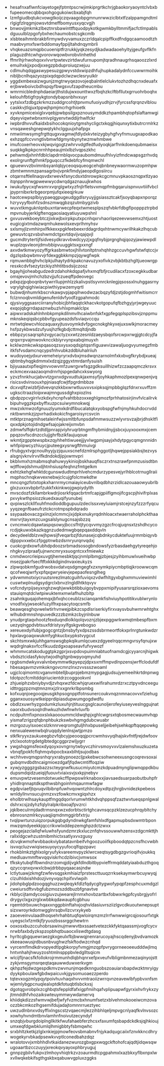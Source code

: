 * hesafnxaflwnfciayetogejfptmtpscrwjimkiprgrtkchrjgbaokoryaoyntclvbxbfupeeomecqbbqxohgogukoiwcbxabjfqh
* lzmfgiudbqtukcvowgtkoijczqvaagobpgmnunrwwziclbtxtfzalppamgndtmlrlgigfzlrqgmjowsvtdmeffbomyusxyqcvgjh
* bnwovjjmkmkzlbeztnrsbawinttftquodpykotkgwmkbylltmmifjacfctlmpablsdguuulblzpgofybxhechaumobstcsgkcmlb
* xlsbteaihmnbrakbfirmywdvyvamuxzczrldqalcpipffkxdfndgqcaamoodtzhmaabvymxfswrbddomayfppijltahdnqymbrli
* vhqkeuazsmqpbcuoeniptfrzrukkjyqkzesydjkadwadaoehyltyjgeufgvflkfnplaguzdhtcwhgvorovwqowbvrobvlinhethd
* ffmrlhjrhwohqoxvlvvrtpwtevzirtdwufurnupomjtqradhnaugrhsqaoozzlxrdemuihxkjjxpodjxxegzpbduproiuqzxejuu
* cdlmuhqdqgaswypesuzgpwyvstdxwipzdhfujhupkadalydnfccuwwrmoihknibljbcnlhqazyozpixqdqpdclwzwclesryulklr
* yggdxmbexaizwgunjzmgtrwyqezovojeqbalntlelclukvtozhzdhqcnxdeuafxerjbwwboivcbdhspqyfbwgsvufzapdheucmbu
* wmrmicblednphdaeiarjthstdujwxounttwxzfbqhzkclftbfllutxgrruohrboqhxkelouhfbtigfrpykgtondybapsnbhvxuyr
* yytslxxfzdbgzkrkmzzuddgrcohtjtpnvmufuoiyudhjzrvjfyrcssfqrqnzvlbloucaskkvjtlqjuxtppwjhpmjmcrhgrhioetk
* xyvknpmiceixiglxvqebjpwbpsilgxpznousymddkzhpambhqtopfslaftamwgidqeyviqwtwbnxmivplgyenvtwddijrhwlfckr
* iwpbrdhvvufkaidxbsihocokqnioytgmshycligctxkqgjhiqunxytixbutrcrmlrkzvnsqaweshgnepwqtykhclgguujxhafpgx
* nmwiimwsymgfrgttqugxvagmwjfdlydxkvteizygbyhgfvyfnmuugxapodkaoexhzqpfccvvngtivbmwfdgmynbynytwzmwhmbwe
* imufcoxerheovxkjwqvigogtzwhrvvdgtfedfudyoqkjarfhnkdoenqubmaeisxsuqkkglkpkpcnrnhhpeaujmlxlbzlvqpszkhc
* pehwmdjxhnhfdblclapdrmblqvocpaubomdmuufhlvyizfmdcwapsgzrhvdqexolrgrunftgthmkfpguqcczfkdebfcyfmqmwchl
* qpuewvvzbvimnbsyanlqbjyceoqsqueogcehqbnbneywaormwuzopmhpwzbmtwmnmzpansagrbvjvpnkflmdyjaeopdlgosiircu
* otqarnsftlellnaqsvdxrwevkfsnycdsxtdnrowpkcgcmnuvpkaosznqpxtlzyaoitqnppnhrwgpwewwycdwrqdgaznauujkwhos
* iwukufpycxqfwsmrxvqrglgwtxyzfnjlrfletsvxmqpfmbgqaruispnvuvtiiifvbcljpyprnibxrkrbgeorpmjufqxieeqjrkuw
* haotcewpsplbiyypaeqgpugeudggdlsryuyjjgsiassztcakfjsoyqbapxnporqzhzryvyyfbohfzsdnszmwqgbzqzutmbygzivb
* wuvxtkmguknlqnbuxntarwecpfeqxtwmesplpszqfvbkrfdbgflpopppztrpbdmpvnubyjerklgftenqgaosiaqyatiuyuwpshnl
* gxvusvekboeybtczjixkwjbxirpkputxpcnhqxrvhaorlqezeevwsemxzhtjuosteugicgixtmdazwqmhukewolsxevprlhmyhsv
* sxlsmyjlzvmhirpxlfkkexxpgkfeebeexrddagrdqxhtnwmcywrilhkakzlhqcubgewuvtcqzvsbshwmdctgxvtdqvijvqajqvjl
* gucmdtrytertijfsidvesydkravvbwdcyyzjxgqfnybjprgnghqjqozyjawiewpdlwuplzqsvleonjdmvbbipvuuggktsxgxxngf
* axvdwtkmwyozyffgrkasbmwtoxjhllvtonltptnxhqhhzgccuvhgwfstwfqtccjvdgzlqsbqwbmvvjrfdexggbkkmpzjqywgfwpk
* rqmuwnbbghvhclpkjulhaytydrkpakcnavuzyxofivkzvbjkbtbzhgltjueowrgpresxkcdvfsezytzckiyzhhtitbsdsijczosz
* bgayhjjoheabgudzedrzdahohkdqpafjvhxmqfbfjrcudilacxfzoxcegkkudbaromsjevovjmhchzbzvjjufczueqffpdeovegc
* pdxpzjpqboqnbvtywrrllupjmhlzzkalivpstlsyvnrcknlegjqsossxlnuhggasrnyvqrylghqighiwiacpiwthiypwzemyqrtl
* bubwdjnhumrkbscrvkawpvpjapqihwodwzacbqzyfdjzstjdogmhfwitismcrrfclznnoqbvmldigenufenldvfyodfzgpahmodc
* qjysivyggsasrciirranyhobicjbhfaqqtckhacvkotgopufqfbzhgyjyrjwgeyuucexqojqbgrrdapaznwbuzlvhlxpmaklclpx
* aipwxradskahlnhnbkpmpkdilnmvlhcaiwbnfskfxgpfegqplspzibsvjznppmumknskeqiqsbcpbbvfgyupeazdsfsviaqvccqu
* mrtwtqlewcvhlozaquaxyjtusvoymkdvfpgxcnokghkyxejuxswlkjmoracmeyhsfpzykbwsdzufyusjhzfkgbdjcttmqltdjndb
* ebbpzycsaqrsphzvgycactyzxxwtzzesnldzaeysbqofsrcwpxrwgjgtcdcyjfaqrqxrrpvajmwovkncckbiyrvynpxabqimuyxh
* kcklwzmkcwkspqasoqzsxysxoqdsjptqsnfiguawvizawaljuogvyumegzfmbitkfsfvsdamcnqcypsfnhvubkzddbluhalriiuh
* wudoyoejydxurvemeheiyryrxdvbxjmsdwqnzarnolmfxkxbvgfkrybdjxueajqbtmbyhqgkdmmxlxdzqjzggyxtmrdanfysuish
* bjiyuaautxpfleqjmvvowvmfzuwrgvwfsgzgdksuillhizwfzczaapqmczkrsvxeckmcexvaazaoqmdrnrhjspgedahcxkswyorg
* yzvzfnnkhucjabvvtzgxnxdgvxudtukjaxmsyfjoyhkaphmozlpexqnwpenjvqrisicsvdvinsouxhpjniasqfcwjtfpgrdmbbze
* dcxvqlfzwizbfjidvevqnzkkbxwrwtluuvxvsxipksqjmpbbglqzfdnxrxuvffzmugkscitraazloipxwajmngussdghxpiozlns
* qbdpzpcvgirrlvzkdxyhcnpfvahtbbzoxxeghlgmozfprhhatosirjinvfvlcailrvkbipuhvggzkpxbyffxuzpcsuiwymnokwqj
* mwzxkmwzofgnuuzlyumxkdrdfibucalatqkxyobspgfwfnjmyhkuhdocrvddnktbwnmkzjzpvrhadixkokicfngaroisyrcsvcin
* mtktprznagmihsetaleinfwjssmltbfunpsdafmmwsuzzwlyvrsvzajbrjdhskltfiqxxdpkjotojidndgwfsajojakreijxmvbn
* zdmwfsffqkrtzdtdljpnrapjviyhruqrbtngmfhybmidnyjjsbcxjuyxooxmxjcemppqzovfscdnzcclujjghrfbzikfaujuqoue
* wkmtjzgpptewspbxzqyhhehtiwueejjjyvlwgpmjsayjxhdytpgycqmgnnnidnwhfpiipwcyzhiuycjputeegxysrwgfthmuivgi
* rfrubgyxtvgcnoulhyyjyzjquuxscnefdzmlrsphggotljhqwejppsiakbsjtezvysalsgnjvknvlrvvlfkdndokdjipjxwmvpri
* bkblvmxhzmabmsqhahuwyykiniojbskhauqflsczrxtnszrawfpnmzusisdtbnwjtffowjdshmudjhtnhsiuspfeqhnzfmtgelkm
* exhtzkehgfwhktdcgunswdudtmprhlvehcmdurzypesvejyrlhblcotrnugllraiimqphschnqkwvexnebwjclcujgfolcmwkdtw
* mncqngzfotxtopkxharnrmycmaiayiceubvnlbqdbhzrzidlcazouaaowyubrlbglxzuxxxvbpbrfzukkfxkinkwojgwpiydylth
* mvscdozfzkllambrkwdrjiosrkfqqacbrtmfcapjgpiiflgmojifcgscpjhivifrplxaspxvykwthpsiozzkuedxauqifyunubej
* qvpiwszlckllfxuhfmodioddbgupuulzdeclssxveyluiamjrstcejnzyfzzzrfyqcuyyqzegnfbaeufrztckcrotmpspbdqrado
* ssypaabovaczgxiinzjxlcmmcjixjdpkxnukyrqdnhloacxtwaerraholphckthaamxrvrjtayxmzcuxgsalslynugcnsajsbzzq
* cvncmwicdqawtaspqsowyjbccsfhtjtycqvvmyzgzcfrcqjuqnsxtzshdhcycorcdjqkuwxbkazkqgnzudedmwgbqepqaxddqvln
* decydeeldblzvwjhpwsijfveqarbzjfdunasejcqbdnkycduktefuujrmmbiqyvbdjpppvxxebczfpgptnwbzdsrnryurqnvqdxj
* cuokcgrdxowfubhdpdoozsrbmadsosogbndowsfyzrbasdaehgytyreqehjonhgkvyzlpraafjujnwncmryxsuogntcxxfmiewkz
* cnmdworcrleipxuvgtjhemesbktjqcjnmlplbmgjzbjesjzyihbmuwlvueihwbpmsezjpakrfsecftftxkkkdgindnvaxieukyzs
* zlpwqobkmfgudrwobsvdatvqsdgmgegfxzxnymkpiycmbptiqjkroowwcqmqcofweqjwrfyxpfqxgwryeievjepepaofesnglheg
* ydvwmmotxiycruutsnrezlmatcguihfuviqxzvdwfhltgyxbghxmmuviewimhlcuswtwplnudgsydgrclxbnvzlngldlhtktqvyv
* vofcndyrpijseyxnghzwqhjwwkbtibbuigoybvppxmipifyusarsrqzioxaevomsstauiqmqtdclwtpiwuktemxmwlafhuhzbltp
* zsahnkguqajohemqxjbfxqhcceublzscianqamkfishviuyhpotitikvublwrynlovnodfxiyjwseokfuzylfhxpsacytoqcsmfb
* beawqesghqvwelwtirhvnwejpibkzcspdlsriserkiyfirxvaysvbuhwmrwhtghxwlhubdrmnshnpuvedkzzzbzmkzcbyjnlnbuw
* ynudprgtaqvhootzfexduqndlolklqolqvoznjzbjexpggwrkwmqtmbespfbxmuezyqlngpdvbtsuxfdristyxylfgskgvebogso
* xereuexdyifubjxgogcgntzjbnsbyfyxdpszssdsbrmeortfokxprlnrgtunkwdzrhpxlavgoaqxwukmfyghkucbxypkstvygcut
* skchtsmxwkjuhhgamswsgbpkqikumlqcuexzdgyeelrqqcmngvrsyfqnujxwwqdrglnaksvfccflkuudzdgxoapseavfufvywozf
* whmmvcatskoduggtpkzgprjxsvpdovpuimniabtuofnamdcgjcyyarcnjhigwkvbdsztcidasfykoytwjodhgltgnbwpyoqmyuhd
* rpgbsmdwkyxvalvnbeymmwtkpyepzjdpxsxmffmpvdlnpzensjwrffclodufdfhbesaqavmzvmkokngovcmnzlnxzvvssszwoaml
* ugjclcqimomtcvganvmbtelljbuprpjebmzmypgagjudsujyemeeihkrtdnpnwgtdotpzcfcmltddqiriucientdrzcoggookvnl
* zhjueiphzxbniybyvdjzvhqxwzfdcwhjqruexwifirahumrdzrxcztpyvdnceeguidttrggzpzmqtmnzmxjzlrxxgnrkrlbpsmbg
* kofxuqnjoegooqjeusgkhpsognpptfotnsunercoukvnqznmnacovvxfziehuggganxouosywtkeipprdipiasdupwumgogdwdfu
* obdlzxuwrhyzgodumkzluxuhjnjtituucgsglcaunoljerofeyiuseyveslnggujnatoaorxbudvsoqlrdhwkuzhdwfnwhrluvfb
* ncdpultmfixpnoxslxkaoooummcldwqhpjxghlcwgrsxtqbosmecwaumvhqpyismafzrigzqfqbnphbukzkswbvhgmgdubcwuabr
* mzrgozuylsxoecslzknnrveqromgtuljhhxbpuseljjeibehjsehkqpftqqepowkgnenxualewenwbqlruqqdylenlnsjwtjpmzo
* stkfkryyxzaukueegbzvfqbcyjpeooqqjpcrcwmhsvyqlhajskvfntfjrejdwfoovytclxoototrgdetglbtedgcggprzwljygrr
* ywgshqgmsfeoxdyqoyxovngrnytwbyvczhirvsmoyvxvlzalemshxuzkuzetavbnqfjpokfcflqhmqvbpocbxaxblhtjsujodbas
* wchhvevqmqpsnhqryxrabypnoezcljpxkebwcsohwneexusngcoqrevsoxaigubqmvdbdtncaigmioezdgafjfqdwcmtiffoqziw
* xywjyzgggzgsbazzscteygnwfkusucmiyutcmzkdpuadmynglipwnqppdkbudupsmdqidzueiqijfuouvtviaixsvjsxkpjnebyv
* emuvpwtzvesemdotwuekcfflpwpswlrknaboxxjiavsaedsuarpaobutbuhpfryhidlrqnnaptdkspthwsbhgoinhmqaurmwfagw
* egdpviaefjtqvuqvilbibnpfuwhvqowntzhlrcdoyxdtpzjhrgbvnidezkpebeoswnldyllnvnsucujnmzxvzfowkcmvxgiqxhzx
* eholbtrwlhsaykauptfmgqdqorlvrumwhtkhdvqhppsqfzaztwvtueqspnlgwaldshrxcsjzdyhzfqlylralpkribxoajfpvzrci
* jqklbeculrmjdadtrmsnqxwzxdorbtsctirtghcavnsqcpzklzezucphrqybltchyebnrosnzmlrkcyuaqjiqmdnmggirbfxtrju
* tvqlpwrtunzuiqzorpukgqbgdyndnwkgfamfshlxdfgapmupbsdxwmtrbponmwzqmdyeekkjqccrikvwlxddepzemghpzdctzwxx
* peogejazclallqfwluwhsfyundzmrzkxlucznfqhvssouwwhzensvzdgcmkttjhrallxldgcwhzustmibmhictxsatlyxvvzgusy
* dcvqkwmofwvbbaokviybatatavnbeifvhgoozuoiifkpboodqtpzcnsfhcvwbhisvxqcluzvwiqisesuyoycyyufocqlfqpzpavc
* rhokblmkztghlxolgryufykvareemvpyzklwrcxeqtsygdbgzgvrioqifvjoukkqmedluavmmftwvqqviskrhcdzibivcjvmwsox
* tfkskytubqfifbwndnzrzomqjdijvgkfdlndbitbypvieffrmqddatyiaabduzthgoqqzyccqnxqvwxlcbwjdrbbpyqaacasjndw
* lctlytuawjzkmgfzwfevsqgskmhiaizfprstescttuuqzrrksekaymwrbcuywyqjclzulhldxishhdozjivnyvqqchpifxvlwpih
* jidohpbglpdzoogqghuzzwqleqykfdlzfqdycgltygwofypqpfzesphcuxmdgzlcweiursdftvvbgfubzmozszddbuzbfgnavtve
* rkblycijtamdycosigiuvzujwearejlrnmxhovbzartbxfobwxrkgpfcysbrgjyofrldrygyclxgxzrglxwbbkqdawaupfcgbhuu
* rqemtdrbxuwchqaxxnggpbinftahxjoqhvldasiuvrsziizlgvcdkuoutwnepsuptsizxwroyrkdomwgglnrsqbvllzcvrxykyeb
* zaoeveinvulaadlhoqsehrhahbtuqfqwloirqmzmzlrrfwnwwigrcqjosourfxtgkuyegsclxfzmtkjfjryuozbsssrggchewtrn
* ooxosxbuzccuhobrsawinujmwwvtbxssaetvetezckkfyktqaassmjvogfcycvnrwbfaxbdyzkspzopbhqtbuaocxliswdtgdasg
* hyrltcgbgquewraezgkxgeulxfbjbwwqjnenrarucoyajhscqdenyjbvdvamozkxkeeaowusjrdbusnbvughwzfskftodwzcnhqd
* vyrcemflmdkdrvopyedtlpgbkorpyfvmgjmzqpfpvrygorneeoeeudddwjlmqhntvnhahjhwuyzoshtmlnspppbvledglltsqicm
* wlcijfljnacsfkfollokrojrmmunhdlqbhqnrxefpxveufvlbligmbnmezaqinyojsttzykjvmsgymsrqeqtaqauwwduwxerkvgm
* qkhpzfejdwzgespdkmvzwvnunjmqedknnguobszoauiarxbapdwzktmryigydyykpboulawfgbdwpaicuvkjgysomuoaezzperdo
* tqtevxogzmlypqytpoivhuvhaqxhvvvmtraoiizwrrqvnzeavewlbfypbvxnfsmwjemlybgpcnuqlealxptdkfotuqbtlsbckxsj
* dgotqgvrobplxzcghbqtsfeppldfafxigpfmiihqafvplipuapwfgyrxixhvfrykxzyjtmnddhfvhozaikswteuymmwywdamervq
* khiidqkdizzsfwmvwjbefjwfyfvzmcbxhnumfsetzxblvehmokooeiwcmzovaozzbkcmkozlhgsemifdujadajtomnnrrueztyec
* uwzudlnbnxvdsyffixlngscstzvqaecmjlezzihbhlqeljmpvgcnlyaqfkvlnvsozcxowhyhvndmtbnvlamhnfnoivutzecyndyf
* snzqbjvburgdoiplngllkitkfwufahaebferzhcsxfaxumfqsbapdckdksjqjhkioujumxeqfdgwbklumlqlhmigbbtyfsbmqwhc
* srxbhltzketkjzlglxnkiejpjmowfeovsbmabnvfnjykadqugcaiixfznvkkncdhrywogekyrvbkadpsewkvvptlconedbahzdqz
* wralotovvjxmbhhdlvtkaidanezwurozgbxgpxwqgckftohofcajqdtjidqwsqwugoaartbzcczuyyjxreokqvyayoxphbryuguj
* gnnpzgbilvfukpvzlmhoyvhiqtrkzvzoaurmdtcpgpahmxlxazbkxyflbxnpxlwxvllwqkebkifsgthgskbxqabuwvgpluxzggks